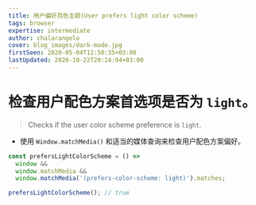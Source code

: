 ```yaml
---
title: 用户偏好亮色主题(User prefers light color scheme)
tags: browser
expertise: intermediate
author: chalarangelo
cover: blog_images/dark-mode.jpg
firstSeen: 2020-05-04T12:50:35+03:00
lastUpdated: 2020-10-22T20:24:04+03:00
---
```


# 检查用户配色方案首选项是否为 `light`。
> Checks if the user color scheme preference is `light`.

- 使用 `Window.matchMedia()` 和适当的媒体查询来检查用户配色方案偏好。

```js
const prefersLightColorScheme = () =>
  window &&
  window.matchMedia &&
  window.matchMedia('(prefers-color-scheme: light)').matches;
```

```js
prefersLightColorScheme(); // true
```
